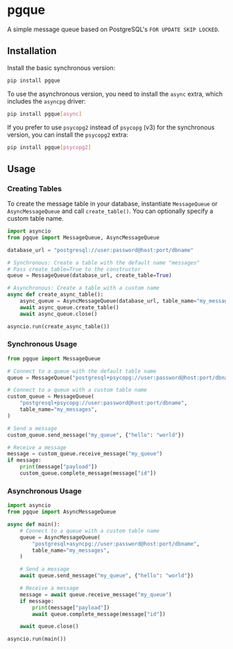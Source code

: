 # pgque

A simple message queue based on PostgreSQL's `FOR UPDATE SKIP LOCKED`.

## Installation

Install the basic synchronous version:

```bash
pip install pgque
```

To use the asynchronous version, you need to install the `async` extra, which includes the `asyncpg` driver:

```bash
pip install pgque[async]
```

If you prefer to use `psycopg2` instead of `psycopg` (v3) for the synchronous version, you can install the `psycopg2` extra:

```bash
pip install pgque[psycopg2]
```

## Usage

### Creating Tables

To create the message table in your database, instantiate `MessageQueue` or `AsyncMessageQueue` and call `create_table()`.
You can optionally specify a custom table name.

```python
import asyncio
from pgque import MessageQueue, AsyncMessageQueue

database_url = "postgresql://user:password@host:port/dbname"

# Synchronous: Create a table with the default name "messages"
# Pass create_table=True to the constructor
queue = MessageQueue(database_url, create_table=True)

# Asynchronous: Create a table with a custom name
async def create_async_table():
    async_queue = AsyncMessageQueue(database_url, table_name="my_messages")
    await async_queue.create_table()
    await async_queue.close()

asyncio.run(create_async_table())
```

### Synchronous Usage

```python
from pgque import MessageQueue

# Connect to a queue with the default table name
queue = MessageQueue("postgresql+psycopg://user:password@host:port/dbname")

# Connect to a queue with a custom table name
custom_queue = MessageQueue(
    "postgresql+psycopg://user:password@host:port/dbname",
    table_name="my_messages",
)

# Send a message
custom_queue.send_message("my_queue", {"hello": "world"})

# Receive a message
message = custom_queue.receive_message("my_queue")
if message:
    print(message["payload"])
    custom_queue.complete_message(message["id"])
```

### Asynchronous Usage

```python
import asyncio
from pgque import AsyncMessageQueue

async def main():
    # Connect to a queue with a custom table name
    queue = AsyncMessageQueue(
        "postgresql+asyncpg://user:password@host:port/dbname",
        table_name="my_messages",
    )

    # Send a message
    await queue.send_message("my_queue", {"hello": "world"})

    # Receive a message
    message = await queue.receive_message("my_queue")
    if message:
        print(message["payload"])
        await queue.complete_message(message["id"])

    await queue.close()

asyncio.run(main())
```
